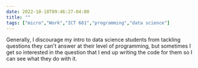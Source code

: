 ---date: 2022-10-18T09:46:27-04:00title: ""tags: ["micro","Work","ICT 661","programming","data science"]---Generally, I discourage my intro to data science students from tackling questions they can't answer at their level of programming, but sometimes I get so interested in the question that I end up writing the code for them so I can see what they do with it.